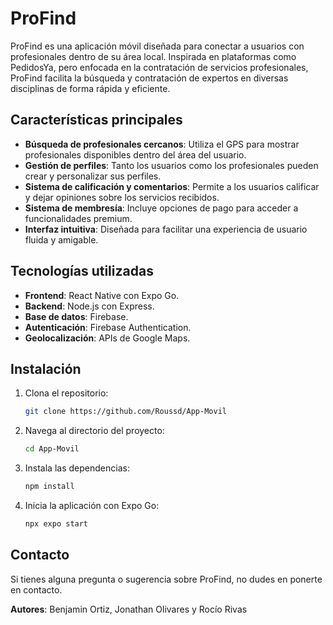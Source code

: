 # ProFind

ProFind es una aplicación móvil diseñada para conectar a usuarios con profesionales dentro de su área local. Inspirada en plataformas como PedidosYa, pero enfocada en la contratación de servicios profesionales, ProFind facilita la búsqueda y contratación de expertos en diversas disciplinas de forma rápida y eficiente.

## Características principales

- **Búsqueda de profesionales cercanos**: Utiliza el GPS para mostrar profesionales disponibles dentro del área del usuario.
- **Gestión de perfiles**: Tanto los usuarios como los profesionales pueden crear y personalizar sus perfiles.
- **Sistema de calificación y comentarios**: Permite a los usuarios calificar y dejar opiniones sobre los servicios recibidos.
- **Sistema de membresía**: Incluye opciones de pago para acceder a funcionalidades premium.
- **Interfaz intuitiva**: Diseñada para facilitar una experiencia de usuario fluida y amigable.

## Tecnologías utilizadas

- **Frontend**: React Native con Expo Go.
- **Backend**: Node.js con Express.
- **Base de datos**: Firebase.
- **Autenticación**: Firebase Authentication.
- **Geolocalización**: APIs de Google Maps.

## Instalación

1. Clona el repositorio:
   ```bash
   git clone https://github.com/Roussd/App-Movil
   ```
2. Navega al directorio del proyecto:
   ```bash
   cd App-Movil
   ```
3. Instala las dependencias:
   ```bash
   npm install
   ```
4. Inicia la aplicación con Expo Go:
   ```bash
   npx expo start
   ```

## Contacto

Si tienes alguna pregunta o sugerencia sobre ProFind, no dudes en ponerte en contacto.

**Autores**: Benjamin Ortiz, Jonathan Olivares y Rocío Rivas


